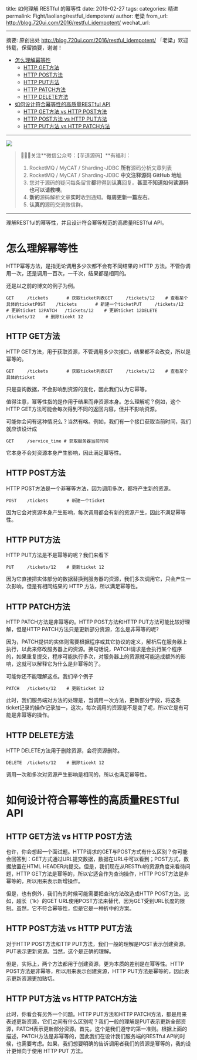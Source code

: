 title: 如何理解 RESTful 的幂等性
date: 2019-02-27
tags:
categories: 精进
permalink: Fight/laoliang/restful_idempotent/
author: 老梁
from_url: http://blog.720ui.com/2016/restful_idempotent/
wechat_url:

-------

摘要: 原创出处 http://blog.720ui.com/2016/restful_idempotent/ 「老梁」欢迎转载，保留摘要，谢谢！

- [怎么理解幂等性](http://www.iocoder.cn/Fight//)
  - [HTTP GET方法](http://www.iocoder.cn/Fight//)
  - [HTTP POST方法](http://www.iocoder.cn/Fight//)
  - [HTTP PUT方法](http://www.iocoder.cn/Fight//)
  - [HTTP PATCH方法](http://www.iocoder.cn/Fight//)
  - [HTTP DELETE方法](http://www.iocoder.cn/Fight//)
- [如何设计符合幂等性的高质量RESTful API](http://www.iocoder.cn/Fight//)
  - [HTTP GET方法 vs HTTP POST方法](http://www.iocoder.cn/Fight//)
  - [HTTP POST方法 vs HTTP PUT方法](http://www.iocoder.cn/Fight//)
  - [HTTP PUT方法 vs HTTP PATCH方法](http://www.iocoder.cn/Fight//)

-------

![](http://www.iocoder.cn/images/common/wechat_mp_2017_07_31.jpg)

> 🙂🙂🙂关注**微信公众号：【芋道源码】**有福利：
> 1. RocketMQ / MyCAT / Sharding-JDBC **所有**源码分析文章列表
> 2. RocketMQ / MyCAT / Sharding-JDBC **中文注释源码 GitHub 地址**
> 3. 您对于源码的疑问每条留言**都**将得到**认真**回复。**甚至不知道如何读源码也可以请教噢**。
> 4. **新的**源码解析文章**实时**收到通知。**每周更新一篇左右**。
> 5. **认真的**源码交流微信群。

-------

理解RESTful的幂等性，并且设计符合幂等规范的高质量RESTful API。

# 怎么理解幂等性

HTTP幂等方法，是指无论调用多少次都不会有不同结果的 HTTP 方法。不管你调用一次，还是调用一百次，一千次，结果都是相同的。

还是以之前的博文的例子为例。

```
GET     /tickets       # 获取ticket列表GET     /tickets/12    # 查看某个具体的ticketPOST    /tickets       # 新建一个ticketPUT     /tickets/12    # 更新ticket 12PATCH   /tickets/12    # 更新ticket 12DELETE  /tickets/12    # 删除ticekt 12
```

## HTTP GET方法

HTTP GET方法，用于获取资源，不管调用多少次接口，结果都不会改变，所以是幂等的。

```
GET     /tickets       # 获取ticket列表GET     /tickets/12    # 查看某个具体的ticket
```

只是查询数据，不会影响到资源的变化，因此我们认为它幂等。

值得注意，幂等性指的是作用于结果而非资源本身。怎么理解呢？例如，这个HTTP GET方法可能会每次得到不同的返回内容，但并不影响资源。

可能你会问有这种情况么？当然有咯。例如，我们有一个接口获取当前时间，我们就应该设计成

```
GET     /service_time # 获取服务器当前时间
```

它本身不会对资源本身产生影响，因此满足幂等性。

## HTTP POST方法

HTTP POST方法是一个非幂等方法，因为调用多次，都将产生新的资源。

```
POST    /tickets       # 新建一个ticket
```

因为它会对资源本身产生影响，每次调用都会有新的资源产生，因此不满足幂等性。

## HTTP PUT方法

HTTP PUT方法是不是幂等的呢？我们来看下

```
PUT     /tickets/12    # 更新ticket 12
```

因为它直接把实体部分的数据替换到服务器的资源，我们多次调用它，只会产生一次影响，但是有相同结果的 HTTP 方法，所以满足幂等性。

## HTTP PATCH方法

HTTP PATCH方法是非幂等的。HTTP POST方法和HTTP PUT方法可能比较好理解，但是HTTP PATCH方法只是更新部分资源，怎么是非幂等的呢?

因为，PATCH提供的实体则需要根据程序或其它协议的定义，解析后在服务器上执行，以此来修改服务器上的资源。换句话说，PATCH请求是会执行某个程序的，如果重复提交，程序可能执行多次，对服务器上的资源就可能造成额外的影响，这就可以解释它为什么是非幂等的了。

可能你还不能理解这点。我们举个例子

```
PATCH   /tickets/12    # 更新ticket 12
```

此时，我们服务端对方法的处理是，当调用一次方法，更新部分字段，将这条ticket记录的操作记录加一，这次，每次调用的资源是不是变了呢，所以它是有可能是非幂等的操作。

## HTTP DELETE方法

HTTP DELETE方法用于删除资源，会将资源删除。

```
DELETE  /tickets/12    # 删除ticekt 12
```

调用一次和多次对资源产生影响是相同的，所以也满足幂等性。

# 如何设计符合幂等性的高质量RESTful API

## HTTP GET方法 vs HTTP POST方法

也许，你会想起一个面试题。HTTP请求的GET与POST方式有什么区别？你可能会回答到：GET方式通过URL提交数据，数据在URL中可以看到；POST方式，数据放置在HTML HEADER内提交。但是，我们现在从RESTful的资源角度来看待问题，HTTP GET方法是幂等的，所以它适合作为查询操作，HTTP POST方法是非幂等的，所以用来表示新增操作。

但是，也有例外，我们有的时候可能需要把查询方法改造成HTTP POST方法。比如，超长（1k）的GET URL使用POST方法来替代，因为GET受到URL长度的限制。虽然，它不符合幂等性，但是它是一种折中的方案。

## HTTP POST方法 vs HTTP PUT方法

对于HTTP POST方法和TTP PUT方法，我们一般的理解是POST表示创建资源，PUT表示更新资源。当然，这个是正确的理解。

但是，实际上，两个方法都用于创建资源，更为本质的差别是在幂等性。HTTP POST方法是非幂等，所以用来表示创建资源，HTTP PUT方法是幂等的，因此表示更新资源更加贴切。

## HTTP PUT方法 vs HTTP PATCH方法

此时，你看会有另外一个问题。HTTP PUT方法和HTTP PATCH方法，都是用来表述更新资源，它们之间有什么区别呢？我们一般的理解是PUT表示更新全部资源，PATCH表示更新部分资源。首先，这个是我们遵守的第一准则。根据上面的描述，PATCH方法是非幂等的，因此我们在设计我们服务端的RESTful API的时候，也需要考虑。如果，我们想要明确的告诉调用者我们的资源是幂等的，我的设计更倾向于使用 HTTP PUT 方法。